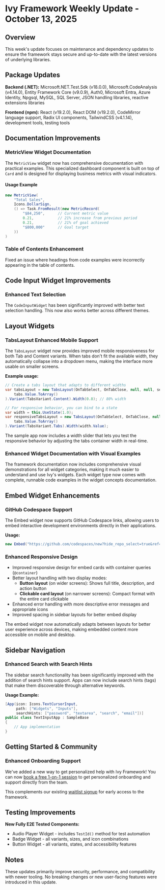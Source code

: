 # Ivy Framework Weekly Update - October 13, 2025

## Overview

This week's update focuses on maintenance and dependency updates to ensure the framework stays secure and up-to-date with the latest versions of underlying libraries.

## Package Updates

**Backend (.NET):** Microsoft.NET.Test.Sdk (v18.0.0), Microsoft.CodeAnalysis (v4.14.0), Entity Framework Core (v9.0.9), Auth0, Microsoft Entra, Azure Identity, Npgsql, MySQL, SQL Server, JSON handling libraries, reactive extensions libraries

**Frontend (npm):** React (v19.2.0), React DOM (v19.2.0), CodeMirror language support, Radix UI components, TailwindCSS (v4.1.14), development tools, testing tools

## Documentation Improvements

### MetricView Widget Documentation

The `MetricView` widget now has comprehensive documentation with practical examples. This specialized dashboard component is built on top of `Card` and is designed for displaying business metrics with visual indicators.

#### Usage Example

```csharp
new MetricView(
    "Total Sales",  
    Icons.DollarSign,  
    () => Task.FromResult(new MetricRecord(
        "$84,250",      // Current metric value
        0.21,           // 21% increase from previous period
        0.21,           // 21% of goal achieved
        "$800,000"      // Goal target
    ))
)
```

### Table of Contents Enhancement

Fixed an issue where headings from code examples were incorrectly appearing in the table of contents.

## Code Input Widget Improvements

### Enhanced Text Selection

The `CodeInputWidget` has been significantly improved with better text selection handling. This now also works better across different themes.

## Layout Widgets

### TabsLayout Enhanced Mobile Support

The `TabsLayout` widget now provides improved mobile responsiveness for both Tab and Content variants. When tabs don't fit the available width, they automatically collapse into a dropdown menu, making the interface more usable on smaller screens.

**Example usage:**

```csharp
// Create a tabs layout that adapts to different widths
var tabsLayout = new TabsLayout(OnTabSelect, OnTabClose, null, null, selectedIndex.Value,
    tabs.Value.ToArray()
).Variant(TabsVariant.Content).Width(0.8); // 80% width

// For responsive behavior, you can bind to a state
var width = this.UseState(1.0);
var responsiveTabsLayout = new TabsLayout(OnTabSelect, OnTabClose, null, null, selectedIndex.Value,
    tabs.Value.ToArray()
).Variant(TabsVariant.Tabs).Width(width.Value);
```

The sample app now includes a width slider that lets you test the responsive behavior by adjusting the tabs container width in real-time.

### Enhanced Widget Documentation with Visual Examples

The framework documentation now includes comprehensive visual demonstrations for all widget categories, making it much easier to understand and use Ivy's widgets. Each widget type now comes with complete, runnable code examples in the widget concepts documentation.

## Embed Widget Enhancements

### GitHub Codespace Support

The Embed widget now supports GitHub Codespace links, allowing users to embed interactive development environments directly in their applications.

**Usage:**

```csharp
new Embed("https://github.com/codespaces/new?hide_repo_select=true&ref=main&repo=Ivy-Interactive%2FIvy-Examples&machine=standardLinux32gb&devcontainer_path=.devcontainer%2Fqrcoder%2Fdevcontainer.json&location=EuropeWest")
```

### Enhanced Responsive Design

- Improved responsive design for embed cards with container queries (`@container`)
- Better layout handling with two display modes:
  - **Button layout** (on wider screens): Shows full title, description, and action button
  - **Clickable card layout** (on narrower screens): Compact format with the entire card clickable
- Enhanced error handling with more descriptive error messages and appropriate icons
- Improved spacing in sidebar layouts for better embed display

The embed widget now automatically adapts between layouts for better user experience across devices, making embedded content more accessible on mobile and desktop.

## Sidebar Navigation

### Enhanced Search with Search Hints

The sidebar search functionality has been significantly improved with the addition of search hints support. Apps can now include search hints (tags) that make them discoverable through alternative keywords.

**Usage Example:**

```csharp
[App(icon: Icons.TextCursorInput, 
     path: ["Widgets", "Inputs"], 
     searchHints: ["password", "textarea", "search", "email"])]
public class TextInputApp : SampleBase
{
    // App implementation
}
```

## Getting Started & Community

### Enhanced Onboarding Support

We've added a new way to get personalized help with Ivy Framework! You can now [book a free 1-on-1 session](https://calendly.com/mikael-ivy/30min) to get personalized onboarding and support directly from the team.

This complements our existing [waitlist signup](https://ivy.app/join-waitlist) for early access to the framework.

## Testing Improvements

**New Fully E2E Tested Components:**

- Audio Player Widget - includes `TestId()` method for test automation
- Badge Widget - all variants, sizes, and icon combinations
- Button Widget - all variants, states, and accessibility features

## Notes

These updates primarily improve security, performance, and compatibility with newer tooling. No breaking changes or new user-facing features were introduced in this update.

